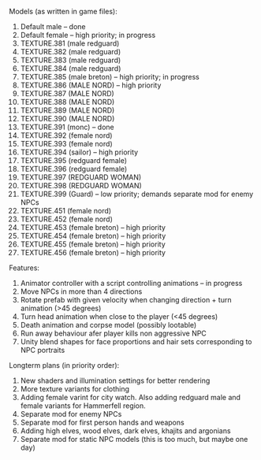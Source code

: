 Models (as written in game files):
1. Default male – done 
2. Default female – high priority; in progress
3. TEXTURE.381 (male redguard)
4. TEXTURE.382 (male redguard)
5. TEXTURE.383 (male redguard)
6. TEXTURE.384 (male redguard)
7. TEXTURE.385 (male breton) – high priority; in progress
8. TEXTURE.386 (MALE NORD) – high priority
9. TEXTURE.387 (MALE NORD)
10. TEXTURE.388 (MALE NORD)
11. TEXTURE.389 (MALE NORD)
12. TEXTURE.390 (MALE NORD)
13. TEXTURE.391 (monc) – done 
14. TEXTURE.392 (female nord)
15. TEXTURE.393 (female nord)
16. TEXTURE.394 (sailor) – high priority
17. TEXTURE.395 (redguard female)
18. TEXTURE.396 (redguard female)
19. TEXTURE.397 (REDGUARD WOMAN)
20. TEXTURE.398 (REDGUARD WOMAN)
21. TEXTURE.399 (Guard) – low priority; demands separate mod for enemy NPCs
22. TEXTURE.451 (female nord)
23. TEXTURE.452 (female nord)
24. TEXTURE.453 (female breton) – high priority
25. TEXTURE.454 (female breton) – high priority
26. TEXTURE.455 (female breton) – high priority
27. TEXTURE.456 (female breton) – high priority

Features:
1. Animator controller with a script controlling animations – in progress
2. Move NPCs in more than 4 directions
3. Rotate prefab with given velocity when changing direction + turn animation (>45 degrees)
4. Turn head animation when close to the player (<45 degrees)
5. Death animation and corpse model (possibly lootable)
6. Run away behaviour afer player kills non aggressive NPC
7. Unity blend shapes for face proportions and hair sets corresponding to NPC portraits

Longterm plans (in priority order):
1. New shaders and illumination settings for better rendering
2. More texture variants for clothing
3. Adding female varint for city watch. Also adding redguard male and female variants for Hammerfell region.
4. Separate mod for enemy NPCs
5. Separate mod for first person hands and weapons
6. Adding high elves, wood elves, dark elves, khajits and argonians
7. Separate mod for static NPC models (this is too much, but maybe one day) 
